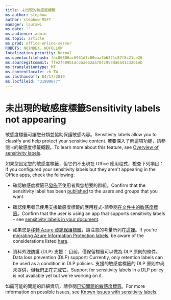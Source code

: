 ```yaml
---
title: 未出現的敏感度標籤
ms.author: stephow
author: stephow-MSFT
manager: laurawi
ms.date: ''
ms.audience: admin
ms.topic: article
ms.prod: office-online-server
ROBOTS: NOINDEX, NOFOLLOW
localization_priority: Normal
ms.openlocfilehash: fac86806ac6931d7c69eaa7b6321c87f8c21ce26
ms.sourcegitcommit: ffe2f489b1ac3aae62aa784c959da6a41c3261eb
ms.translationtype: MT
ms.contentlocale: zh-TW
ms.lasthandoff: 04/17/2019
ms.locfileid: "31909077"
---
```

# <a name="sensitivity-labels-not-appearing"></a><span data-ttu-id="63f96-102">未出現的敏感度標籤</span><span class="sxs-lookup"><span data-stu-id="63f96-102">Sensitivity labels not appearing</span></span>

<span data-ttu-id="63f96-103">敏感度標籤可讓您分類並協助保護敏感內容。</span><span class="sxs-lookup"><span data-stu-id="63f96-103">Sensitivity labels allow you to classify and help protect your sensitive content.</span></span> <span data-ttu-id="63f96-104">若要深入了解這項功能，請參閱 <<c0>的敏感度標籤概觀。</span><span class="sxs-lookup"><span data-stu-id="63f96-104">To learn more about this feature, see [Overview of sensitivity labels](https://docs.microsoft.com/en-us/office365/securitycompliance/sensitivity-labels).</span></span>

<span data-ttu-id="63f96-105">如果您設定您的敏感度標籤，但它們不出現在 Office 應用程式，檢查下列項目：</span><span class="sxs-lookup"><span data-stu-id="63f96-105">If you configured your sensitivity labels but they aren't appearing in the Office apps, check the following:</span></span>

- <span data-ttu-id="63f96-106">確認敏感度標籤已[發佈](https://docs.microsoft.com/en-us/Office365/SecurityCompliance/sensitivity-labels#what-label-policies-can-do)至使用者與您想要的群組。</span><span class="sxs-lookup"><span data-stu-id="63f96-106">Confirm that the sensitivity label has been [published](https://docs.microsoft.com/en-us/Office365/SecurityCompliance/sensitivity-labels#what-label-policies-can-do) to the users and groups that you want.</span></span>

- <span data-ttu-id="63f96-107">確認使用者已使用支援敏感度標籤的應用程式-請參閱[在文件中的敏感度標籤](https://support.office.com/en-us/article/apply-sensitivity-labels-to-your-documents-and-email-within-office-2f96e7cd-d5a4-403b-8bd7-4cc636bae0f9?ad=US&ui=en-US&rs=en-US#bkmk_whereavailable)。</span><span class="sxs-lookup"><span data-stu-id="63f96-107">Confirm that the user is using an app that supports sensitivity labels - see [sensitivity labels in your document](https://support.office.com/en-us/article/apply-sensitivity-labels-to-your-documents-and-email-within-office-2f96e7cd-d5a4-403b-8bd7-4cc636bae0f9?ad=US&ui=en-US&rs=en-US#bkmk_whereavailable).</span></span>
 
 
- <span data-ttu-id="63f96-108">如果您是[移轉 Azure 資訊保護標籤](https://docs.microsoft.com/en-us/azure/information-protection/configure-policy-migrate-labels)，請注意的考量所列在[這裡](https://docs.microsoft.com/en-us/azure/information-protection/configure-policy-migrate-labels#considerations-for-unified-labels)。</span><span class="sxs-lookup"><span data-stu-id="63f96-108">If you're [migrating Azure Information Protection labels](https://docs.microsoft.com/en-us/azure/information-protection/configure-policy-migrate-labels), be aware of the considerations listed [here](https://docs.microsoft.com/en-us/azure/information-protection/configure-policy-migrate-labels#considerations-for-unified-labels).</span></span>

- <span data-ttu-id="63f96-109">資料外洩防護 (DLP) 支援： 目前，僅保留標籤可以做為 DLP 原則的條件。</span><span class="sxs-lookup"><span data-stu-id="63f96-109">Data loss prevention (DLP) support: Currently, only retention labels can be used as a condition in DLP policies.</span></span>  <span data-ttu-id="63f96-110">支援的敏感度標籤的 DLP 原則中尚未提供，但我們正在完成它。</span><span class="sxs-lookup"><span data-stu-id="63f96-110">Support for sensitivity labels in a DLP policy is not available yet but we're working on it.</span></span>

<span data-ttu-id="63f96-111">如需可能的問題的詳細資訊，請參閱[已知問題的敏感度標籤](https://support.office.com/en-us/article/known-issues-with-sensitivity-labels-in-office-b169d687-2bbd-4e21-a440-7da1b2743edc?ui=en-US&rs=en-US&ad=US)。</span><span class="sxs-lookup"><span data-stu-id="63f96-111">For more information on possible issues, see [Known issues with sensitivity labels](https://support.office.com/en-us/article/known-issues-with-sensitivity-labels-in-office-b169d687-2bbd-4e21-a440-7da1b2743edc?ui=en-US&rs=en-US&ad=US).</span></span>